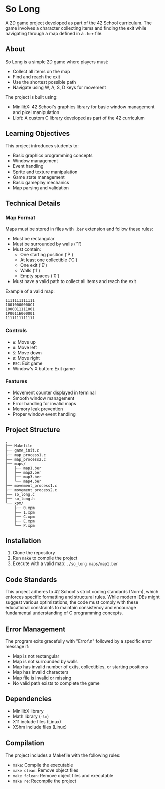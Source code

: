 # So Long

A 2D game project developed as part of the 42 School curriculum. The game involves a character collecting items and finding the exit while navigating through a map defined in a `.ber` file.

## About

So Long is a simple 2D game where players must:
- Collect all items on the map
- Find and reach the exit
- Use the shortest possible path
- Navigate using W, A, S, D keys for movement

The project is built using:
- MinilibX: 42 School's graphics library for basic window management and pixel manipulation
- Libft: A custom C library developed as part of the 42 curriculum

## Learning Objectives

This project introduces students to:
- Basic graphics programming concepts
- Window management
- Event handling
- Sprite and texture manipulation
- Game state management
- Basic gameplay mechanics
- Map parsing and validation

## Technical Details

### Map Format
Maps must be stored in files with `.ber` extension and follow these rules:
- Must be rectangular
- Must be surrounded by walls ('1')
- Must contain:
  - One starting position ('P')
  - At least one collectible ('C')
  - One exit ('E')
  - Walls ('1')
  - Empty spaces ('0')
- Must have a valid path to collect all items and reach the exit

Example of a valid map:
```
1111111111111
10010000000C1
1000011111001
1P0011E000001
1111111111111
```

### Controls
- `W`: Move up
- `A`: Move left
- `S`: Move down
- `D`: Move right
- `ESC`: Exit game
- Window's X button: Exit game

### Features
- Movement counter displayed in terminal
- Smooth window management
- Error handling for invalid maps
- Memory leak prevention
- Proper window event handling

## Project Structure

```
.
├── Makefile
├── game_init.c
├── map_process1.c
├── map_process2.c
├── maps/
│   ├── map1.ber
│   ├── map2.ber
│   ├── map3.ber
│   └── map4.ber
├── movement_process1.c
├── movement_process2.c
├── so_long.c
├── so_long.h
└── xpm/
    ├── 0.xpm
    ├── 1.xpm
    ├── C.xpm
    ├── E.xpm
    └── P.xpm
```

## Installation

1. Clone the repository
2. Run `make` to compile the project
3. Execute with a valid map: `./so_long maps/map1.ber`

## Code Standards

This project adheres to 42 School's strict coding standards (Norm), which enforces specific formatting and structural rules. While modern IDEs might suggest various optimizations, the code must comply with these educational constraints to maintain consistency and encourage fundamental understanding of C programming concepts.

## Error Management

The program exits gracefully with "Error\n" followed by a specific error message if:
- Map is not rectangular
- Map is not surrounded by walls
- Map has invalid number of exits, collectibles, or starting positions
- Map has invalid characters
- Map file is invalid or missing
- No valid path exists to complete the game

## Dependencies

- MinilibX library
- Math library (`-lm`)
- X11 include files (Linux)
- XShm include files (Linux)

## Compilation

The project includes a Makefile with the following rules:
- `make`: Compile the executable
- `make clean`: Remove object files
- `make fclean`: Remove object files and executable
- `make re`: Recompile the project
